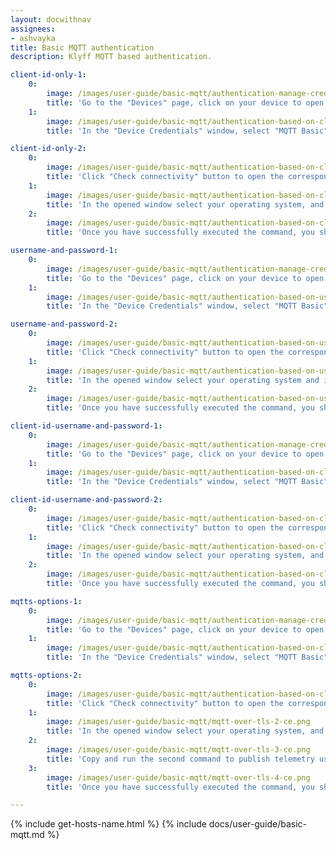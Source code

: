 ```yaml
---
layout: docwithnav
assignees:
- ashvayka
title: Basic MQTT authentication
description: Klyff MQTT based authentication.

client-id-only-1:
    0:
        image: /images/user-guide/basic-mqtt/authentication-manage-credentials-1-ce.png
        title: 'Go to the "Devices" page, click on your device to open the device details window, and click the "Manage credentials" button;'
    1:
        image: /images/user-guide/basic-mqtt/authentication-based-on-client-id-only-1-ce.png
        title: 'In the "Device Credentials" window, select "MQTT Basic" credential type, and specify client ID. Click "Save".'

client-id-only-2:
    0:
        image: /images/user-guide/basic-mqtt/authentication-based-on-client-id-only-2-ce.png
        title: 'Click "Check connectivity" button to open the corresponding window;'
    1:
        image: /images/user-guide/basic-mqtt/authentication-based-on-client-id-only-3-ce.png
        title: 'In the opened window select your operating system, and install the necessary client tools using the command from the guide. Copy and run the command to publish telemetry;'
    2:
        image: /images/user-guide/basic-mqtt/authentication-based-on-client-id-only-4-ce.png
        title: 'Once you have successfully executed the command, you should see the published "temperature" readings.'

username-and-password-1:
    0:
        image: /images/user-guide/basic-mqtt/authentication-manage-credentials-1-ce.png
        title: 'Go to the "Devices" page, click on your device to open the device details window, and click the "Manage credentials" button;'
    1:
        image: /images/user-guide/basic-mqtt/authentication-based-on-username-and-password-1-ce.png
        title: 'In the "Device Credentials" window, select "MQTT Basic" credential type, and specify username and password. Click "Save".'

username-and-password-2:
    0:
        image: /images/user-guide/basic-mqtt/authentication-based-on-username-and-password-2-ce.png
        title: 'Click "Check connectivity" button to open the corresponding window;'
    1:
        image: /images/user-guide/basic-mqtt/authentication-based-on-username-and-password-3-ce.png
        title: 'In the opened window select your operating system and install the necessary client tools using the command from the guide. Copy and run the command to publish telemetry;'
    2:
        image: /images/user-guide/basic-mqtt/authentication-based-on-username-and-password-4-ce.png
        title: 'Once you have successfully executed the command, you should see the published "temperature" readings.'

client-id-username-and-password-1:
    0:
        image: /images/user-guide/basic-mqtt/authentication-manage-credentials-1-ce.png
        title: 'Go to the "Devices" page, click on your device to open the device details window, and click the "Manage credentials" button;'
    1:
        image: /images/user-guide/basic-mqtt/authentication-based-on-client-id-username-and-password-1-ce.png
        title: 'In the "Device Credentials" window, select "MQTT Basic" credential type, and specify client ID, username and password. Click "Save".'

client-id-username-and-password-2:
    0:
        image: /images/user-guide/basic-mqtt/authentication-based-on-client-id-username-and-password-2-ce.png
        title: 'Click "Check connectivity" button to open the corresponding window;'
    1:
        image: /images/user-guide/basic-mqtt/authentication-based-on-client-id-username-and-password-3-ce.png
        title: 'In the opened window select your operating system, and install the necessary client tools using the command from the guide. Copy and run the command to publish telemetry;'
    2:
        image: /images/user-guide/basic-mqtt/authentication-based-on-client-id-username-and-password-4-ce.png
        title: 'Once you have successfully executed the command, you should see the published "temperature" readings.'

mqtts-options-1:
    0:
        image: /images/user-guide/basic-mqtt/authentication-manage-credentials-1-ce.png
        title: 'Go to the "Devices" page, click on your device to open the device details window, and click the "Manage credentials" button;'
    1:
        image: /images/user-guide/basic-mqtt/authentication-based-on-client-id-username-and-password-1-ce.png
        title: 'In the "Device Credentials" window, select "MQTT Basic" credential type, and specify device credentials. Click "Save".'

mqtts-options-2:
    0:
        image: /images/user-guide/basic-mqtt/authentication-based-on-client-id-username-and-password-2-ce.png
        title: 'Click "Check connectivity" button to open the corresponding window;'
    1:
        image: /images/user-guide/basic-mqtt/mqtt-over-tls-2-ce.png
        title: 'In the opened window select your operating system, and install the necessary client tools using the command from the guide. Switch to the "MQTTs" protocol. Copy and run the first command to download the valid CA certificate;'
    2:
        image: /images/user-guide/basic-mqtt/mqtt-over-tls-3-ce.png
        title: 'Copy and run the second command to publish telemetry using the tb-cloud-root-ca.pem certificate and the device credentials you specified for its authentication;'
    3:
        image: /images/user-guide/basic-mqtt/mqtt-over-tls-4-ce.png
        title: 'Once you have successfully executed the command, you should see the published "temperature" readings.'

---
```


{% include get-hosts-name.html %}
{% include docs/user-guide/basic-mqtt.md %}